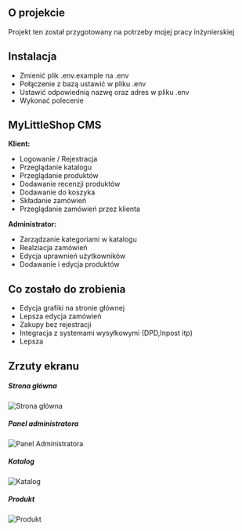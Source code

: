 
## O projekcie 
Projekt ten został przygotowany na potrzeby mojej pracy inżynierskiej

## Instalacja
- Zmienić plik .env.example na .env
- Połączenie z bazą ustawić w pliku .env
- Ustawić odpowiednią nazwę oraz adres w pliku .env
- Wykonać polecenie 
## MyLittleShop CMS


**Klient:**
- Logowanie / Rejestracja 
- Przeglądanie katalogu
- Przeglądanie produktów
- Dodawanie recenzji produktów
- Dodawanie do koszyka
- Składanie zamówień
- Przeglądanie zamówień przez klienta

**Administrator:**
- Zarządzanie kategoriami w katalogu
- Realziacja zamówień
- Edycja uprawnień użytkowników
- Dodawanie i edycja produktów

## Co zostało do zrobienia
- Edycja grafiki na stronie głównej
- Lepsza edycja zamówień
- Zakupy bez rejestracji
- Integracja z systemami wysyłkowymi (DPD,Inpost itp)
- Lepsza

## Zrzuty ekranu
##### Strona główna
![Strona główna](https://i.imgur.com/y0hj63p.png)
##### Panel administratora
![Panel Administratora](https://i.imgur.com/UI3mkNP.png)
##### Katalog
![Katalog](https://i.imgur.com/BiMKsOP.png)
##### Produkt
![Produkt](https://i.imgur.com/KS1Jvg8.png)
